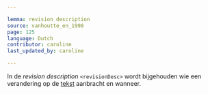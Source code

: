 ```yaml
---

lemma: revision description
source: vanhoutte_en_1998
page: 125
language: Dutch
contributor: caroline
last_updated_by: caroline

---
```


In de _revision description_ `<revisionDesc>` wordt bijgehouden wie een verandering op de [tekst](text.html) aanbracht en wanneer.

